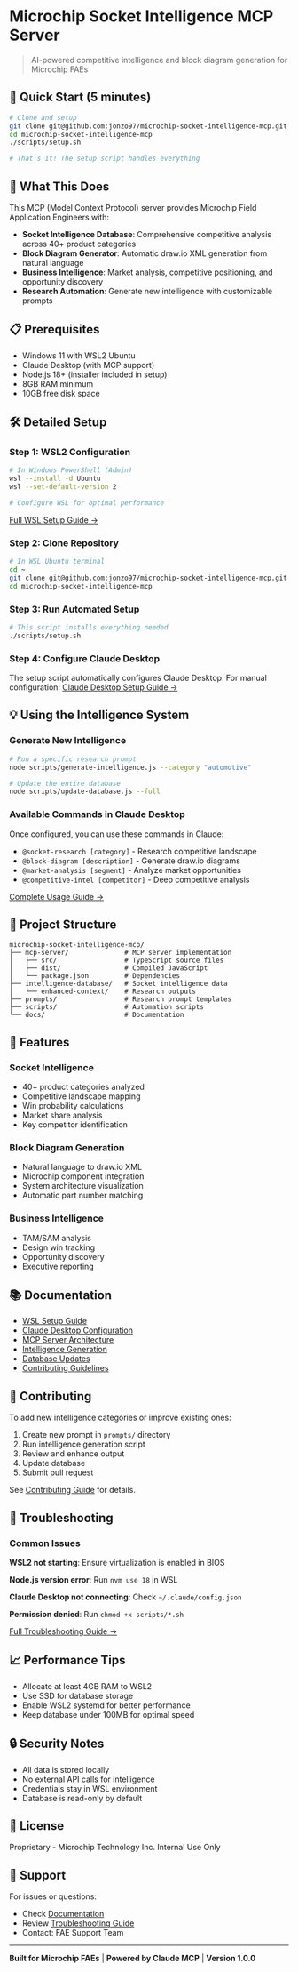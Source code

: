 # Microchip Socket Intelligence MCP Server

> AI-powered competitive intelligence and block diagram generation for Microchip FAEs

## 🚀 Quick Start (5 minutes)

```bash
# Clone and setup
git clone git@github.com:jonzo97/microchip-socket-intelligence-mcp.git
cd microchip-socket-intelligence-mcp
./scripts/setup.sh

# That's it! The setup script handles everything
```

## 🎯 What This Does

This MCP (Model Context Protocol) server provides Microchip Field Application Engineers with:

- **Socket Intelligence Database**: Comprehensive competitive analysis across 40+ product categories
- **Block Diagram Generator**: Automatic draw.io XML generation from natural language
- **Business Intelligence**: Market analysis, competitive positioning, and opportunity discovery
- **Research Automation**: Generate new intelligence with customizable prompts

## 📋 Prerequisites

- Windows 11 with WSL2 Ubuntu
- Claude Desktop (with MCP support)
- Node.js 18+ (installer included in setup)
- 8GB RAM minimum
- 10GB free disk space

## 🛠️ Detailed Setup

### Step 1: WSL2 Configuration
```bash
# In Windows PowerShell (Admin)
wsl --install -d Ubuntu
wsl --set-default-version 2

# Configure WSL for optimal performance
```
[Full WSL Setup Guide →](docs/WSL-SETUP-GUIDE.md)

### Step 2: Clone Repository
```bash
# In WSL Ubuntu terminal
cd ~
git clone git@github.com:jonzo97/microchip-socket-intelligence-mcp.git
cd microchip-socket-intelligence-mcp
```

### Step 3: Run Automated Setup
```bash
# This script installs everything needed
./scripts/setup.sh
```

### Step 4: Configure Claude Desktop
The setup script automatically configures Claude Desktop. For manual configuration:
[Claude Desktop Setup Guide →](docs/CLAUDE-DESKTOP-SETUP.md)

## 💡 Using the Intelligence System

### Generate New Intelligence
```bash
# Run a specific research prompt
node scripts/generate-intelligence.js --category "automotive"

# Update the entire database
node scripts/update-database.js --full
```

### Available Commands in Claude Desktop

Once configured, you can use these commands in Claude:

- `@socket-research [category]` - Research competitive landscape
- `@block-diagram [description]` - Generate draw.io diagrams
- `@market-analysis [segment]` - Analyze market opportunities
- `@competitive-intel [competitor]` - Deep competitive analysis

[Complete Usage Guide →](docs/INTELLIGENCE-GENERATION-GUIDE.md)

## 📁 Project Structure

```
microchip-socket-intelligence-mcp/
├── mcp-server/              # MCP server implementation
│   ├── src/                 # TypeScript source files
│   ├── dist/                # Compiled JavaScript
│   └── package.json         # Dependencies
├── intelligence-database/   # Socket intelligence data
│   └── enhanced-context/    # Research outputs
├── prompts/                 # Research prompt templates
├── scripts/                 # Automation scripts
└── docs/                    # Documentation
```

## 🔧 Features

### Socket Intelligence
- 40+ product categories analyzed
- Competitive landscape mapping
- Win probability calculations
- Market share analysis
- Key competitor identification

### Block Diagram Generation
- Natural language to draw.io XML
- Microchip component integration
- System architecture visualization
- Automatic part number matching

### Business Intelligence
- TAM/SAM analysis
- Design win tracking
- Opportunity discovery
- Executive reporting

## 📚 Documentation

- [WSL Setup Guide](docs/WSL-SETUP-GUIDE.md)
- [Claude Desktop Configuration](docs/CLAUDE-DESKTOP-SETUP.md)
- [MCP Server Architecture](docs/MCP-SERVER-GUIDE.md)
- [Intelligence Generation](docs/INTELLIGENCE-GENERATION-GUIDE.md)
- [Database Updates](docs/DATABASE-UPDATE-GUIDE.md)
- [Contributing Guidelines](docs/CONTRIBUTING.md)

## 🤝 Contributing

To add new intelligence categories or improve existing ones:

1. Create new prompt in `prompts/` directory
2. Run intelligence generation script
3. Review and enhance output
4. Update database
5. Submit pull request

See [Contributing Guide](docs/CONTRIBUTING.md) for details.

## 🐛 Troubleshooting

### Common Issues

**WSL2 not starting**: Ensure virtualization is enabled in BIOS

**Node.js version error**: Run `nvm use 18` in WSL

**Claude Desktop not connecting**: Check `~/.claude/config.json`

**Permission denied**: Run `chmod +x scripts/*.sh`

[Full Troubleshooting Guide →](docs/TROUBLESHOOTING.md)

## 📈 Performance Tips

- Allocate at least 4GB RAM to WSL2
- Use SSD for database storage
- Enable WSL2 systemd for better performance
- Keep database under 100MB for optimal speed

## 🔒 Security Notes

- All data is stored locally
- No external API calls for intelligence
- Credentials stay in WSL environment
- Database is read-only by default

## 📝 License

Proprietary - Microchip Technology Inc. Internal Use Only

## 💬 Support

For issues or questions:
- Check [Documentation](docs/)
- Review [Troubleshooting Guide](docs/TROUBLESHOOTING.md)
- Contact: FAE Support Team

---

**Built for Microchip FAEs** | **Powered by Claude MCP** | **Version 1.0.0**